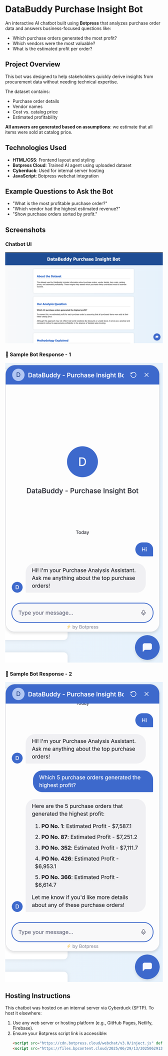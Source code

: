 # DataBuddy Purchase Insight Bot

An interactive AI chatbot built using **Botpress** that analyzes purchase order data and answers business-focused questions like:

- Which purchase orders generated the most profit?
- Which vendors were the most valuable?
- What is the estimated profit per order?

## Project Overview

This bot was designed to help stakeholders quickly derive insights from procurement data without needing technical expertise.

The dataset contains:
- Purchase order details
- Vendor names
- Cost vs. catalog price
- Estimated profitability

**All answers are generated based on assumptions**: we estimate that all items were sold at catalog price.

## Technologies Used

- **HTML/CSS**: Frontend layout and styling
- **Botpress Cloud**: Trained AI agent using uploaded dataset
- **Cyberduck**: Used for internal server hosting
- **JavaScript**: Botpress webchat integration

## Example Questions to Ask the Bot

- "What is the most profitable purchase order?"
- "Which vendor had the highest estimated revenue?"
- "Show purchase orders sorted by profit."

## Screenshots

### Chatbot UI

![Bot UI](assets/bot_webpageUI.png)

### 📌 Sample Bot Response - 1

![Sample Bot Response](assets/demo1.png)

### 📌 Sample Bot Response - 2

![Sample Bot Response](assets/demo2.png)


## Hosting Instructions

This chatbot was hosted on an internal server via Cyberduck (SFTP). To host it elsewhere:

1. Use any web server or hosting platform (e.g., GitHub Pages, Netlify, Firebase).
2. Ensure your Botpress script link is accessible:
   ```html
   <script src="https://cdn.botpress.cloud/webchat/v3.0/inject.js" defer></script>
   <script src="https://files.bpcontent.cloud/2025/06/29/13/20250629131633-NJ833BZV.js" defer></script>
